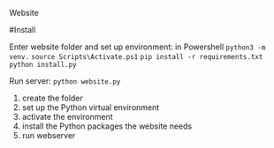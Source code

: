 Website

#Install

Enter website folder and set up environment:
in Powershell
`
python3 -m venv.
`
`
source Scripts\Activate.ps1
`
`
pip install -r requirements.txt
`
`
python install.py
`

Run server:
`
python website.py
`

1. create the folder
2. set up the Python virtual environment
3. activate the environment
4. install the Python packages the website needs
5. run webserver
